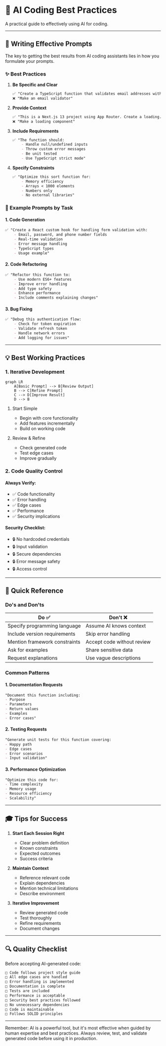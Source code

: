 # 🤖 AI Coding Best Practices

A practical guide to effectively using AI for coding.

---

## 📝 Writing Effective Prompts

The key to getting the best results from AI coding assistants lies in how you formulate your prompts.

### ✨ Best Practices

1. **Be Specific and Clear**
   ```markdown
   ✅ "Create a TypeScript function that validates email addresses with RFC 5322 standards"
   ❌ "Make an email validator"
   ```

2. **Provide Context**
   ```markdown
   ✅ "This is a Next.js 13 project using App Router. Create a loading.tsx component that shows a skeleton UI"
   ❌ "Make a loading component"
   ```

3. **Include Requirements**
   ```markdown
   ✅ "The function should:
       - Handle null/undefined inputs
       - Throw custom error messages
       - Be unit tested
       - Use TypeScript strict mode"
   ```

4. **Specify Constraints**
   ```markdown
   ✅ "Optimize this sort function for:
       - Memory efficiency
       - Arrays < 1000 elements
       - Numbers only
       - No external libraries"
   ```

### 🎯 Example Prompts by Task

#### 1. Code Generation
```markdown
✅ "Create a React custom hook for handling form validation with:
    - Email, password, and phone number fields
    - Real-time validation
    - Error message handling
    - TypeScript types
    - Usage example"
```

#### 2. Code Refactoring
```markdown
✅ "Refactor this function to:
    - Use modern ES6+ features
    - Improve error handling
    - Add type safety
    - Enhance performance
    - Include comments explaining changes"
```

#### 3. Bug Fixing
```markdown
✅ "Debug this authentication flow:
    - Check for token expiration
    - Validate refresh token
    - Handle network errors
    - Add logging for issues"
```

---

## 💡 Best Working Practices

### 1. Iterative Development

```mermaid
graph LR
    A[Basic Prompt] --> B[Review Output]
    B --> C[Refine Prompt]
    C --> D[Improve Result]
    D --> B
```

1. Start Simple
   - Begin with core functionality
   - Add features incrementally
   - Build on working code

2. Review & Refine
   - Check generated code
   - Test edge cases
   - Improve gradually

### 2. Code Quality Control

#### Always Verify:
- ✅ Code functionality
- ✅ Error handling
- ✅ Edge cases
- ✅ Performance
- ✅ Security implications

#### Security Checklist:
- 🔒 No hardcoded credentials
- 🔒 Input validation
- 🔒 Secure dependencies
- 🔒 Error message safety
- 🔒 Access control

---

## 🚀 Quick Reference

### Do's and Don'ts

| Do ✅ | Don't ❌ |
|-------|----------|
| Specify programming language | Assume AI knows context |
| Include version requirements | Skip error handling |
| Mention framework constraints | Accept code without review |
| Ask for examples | Share sensitive data |
| Request explanations | Use vague descriptions |

### Common Patterns

#### 1. Documentation Requests
```markdown
"Document this function including:
- Purpose
- Parameters
- Return values
- Examples
- Error cases"
```

#### 2. Testing Requests
```markdown
"Generate unit tests for this function covering:
- Happy path
- Edge cases
- Error scenarios
- Input validation"
```

#### 3. Performance Optimization
```markdown
"Optimize this code for:
- Time complexity
- Memory usage
- Resource efficiency
- Scalability"
```

---

## 🎓 Tips for Success

1. **Start Each Session Right**
   - Clear problem definition
   - Known constraints
   - Expected outcomes
   - Success criteria

2. **Maintain Context**
   - Reference relevant code
   - Explain dependencies
   - Mention technical limitations
   - Describe environment

3. **Iterative Improvement**
   - Review generated code
   - Test thoroughly
   - Refine requirements
   - Document changes

---

## 🔍 Quality Checklist

Before accepting AI-generated code:

```markdown
□ Code follows project style guide
□ All edge cases are handled
□ Error handling is implemented
□ Documentation is complete
□ Tests are included
□ Performance is acceptable
□ Security best practices followed
□ No unnecessary dependencies
□ Code is maintainable
□ Follows SOLID principles
```

---

Remember: AI is a powerful tool, but it's most effective when guided by human expertise and best practices. Always review, test, and validate generated code before using it in production. 
